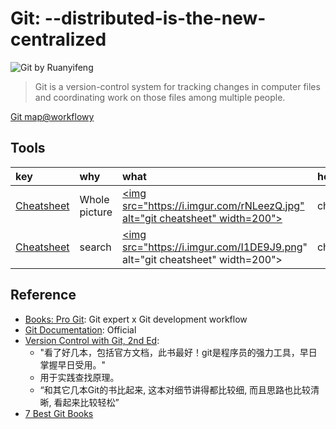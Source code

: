 # Git: --distributed-is-the-new-centralized

![Git by Ruanyifeng](http://www.ruanyifeng.com/blogimg/asset/2015/bg2015120901.png)

> Git is a version-control system for tracking changes in computer files and coordinating work on those files among multiple people. 

[Git map@workflowy](https://workflowy.com/s/BZDH.1aTOIGRJzF)

## Tools



|key|why|what|how|
|:--|:--|:--|:--|
|[Cheatsheet](http://ndpsoftware.com/git-cheatsheet.html)|Whole picture| [<img src="https://i.imgur.com/rNLeezQ.jpg" alt="git cheatsheet" width=200">](http://ndpsoftware.com/git-cheatsheet.html#loc=local_repo;) |check|
|[Cheatsheet](http://ndpsoftware.com/git-cheatsheet.html)|search|<a href="https://education.github.com/git-cheat-sheet-education.pdf"><img src="https://i.imgur.com/I1DE9J9.png" alt="git cheatsheet" width=200"> </a>|check|



## Reference 

- [Books: Pro Git](https://git-scm.com/book/en/v2): Git expert x Git development workflow 
- [Git Documentation](https://git-scm.com/doc): Official 
- [Version Control with Git, 2nd Ed](https://book.douban.com/subject/26341974/): 
	- "看了好几本，包括官方文档，此书最好！git是程序员的强力工具，早日掌握早日受用。" 
	- 用于实践查找原理。
	- “和其它几本Git的书比起来, 这本对细节讲得都比较细, 而且思路也比较清晰, 看起来比较轻松”
- [7 Best Git Books](https://www.fromdev.com/2015/02/best-git-books.html)


